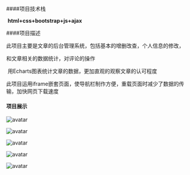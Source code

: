 ####项目技术栈

​	**html+css+bootstrap+js+ajax**

####项目描述

​	此项目主要是文章的后台管理系统，包括基本的增删改查，个人信息的修改，

和文章相关的数据统计，对评论的操作

​	用Echarts图表统计文章的数据，更加直观的观察文章的认可程度

​	此项目运用iframe嵌套页面，使导航栏制作方便，重载页面时减少了数据的传输，加快网页下载速度

#### 项目展示

![avatar](/img/QQ截图20200122181405.png)

![avatar](/img/QQ截图20200122185349.png)

![avatar](/img/snipaste_20200122_185458.png)

![avatar](/img/snipaste_20200122_185554.png)

![avatar](/img/snipaste_20200122_185633.png)
